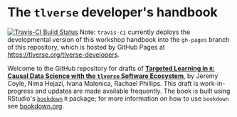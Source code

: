 # The `tlverse` developer's handbook

[![Travis-CI Build Status](https://travis-ci.com/tlverse/tlverse-developers.svg?branch=master)](https://travis-ci.com/tlverse/tlverse-developers)
Note: `travis-ci` currently deploys the developmental version of this workshop
handbook into the `gh-pages` branch of this repository, which is hosted by
GitHub Pages at https://tlverse.org/tlverse-developers.

Welcome to the GitHub repository for drafts of [**Targeted Learning in `R`:
Causal Data Science with the `tlverse` Software
Ecosystem**](http://tlverse.org/tlverse-developers), by Jeremy
Coyle, Nima Hejazi, Ivana Malenica, Rachael Phillips. This
draft is work-in-progress and updates are made available frequently. The book is
built using RStudio's
[`bookdown`](https://www.rstudio.com/resources/webinars/introducing-bookdown/)
`R` package; for more information on how to use `bookdown` see
[bookdown.org](https://bookdown.org/).
